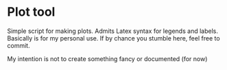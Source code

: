 # Plot tool
Simple script for making plots. Admits Latex syntax for legends and labels. 
Basically is for my personal use. If by chance you stumble here, feel free to commit.

My intention is not to create something fancy or documented (for now)
